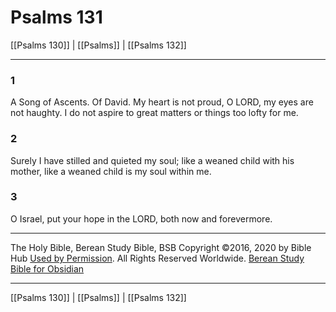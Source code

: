 # Psalms 131

[[Psalms 130]] | [[Psalms]] | [[Psalms 132]]

---

### 1
A Song of Ascents. Of David. My heart is not proud, O LORD, my eyes are not haughty. I do not aspire to great matters or things too lofty for me.

### 2
Surely I have stilled and quieted my soul; like a weaned child with his mother, like a weaned child is my soul within me.

### 3
O Israel, put your hope in the LORD, both now and forevermore.

---

The Holy Bible, Berean Study Bible, BSB
Copyright ©2016, 2020 by Bible Hub
[Used by Permission](https://berean.bible/terms.htm). All Rights Reserved Worldwide.
[Berean Study Bible for Obsidian](https://github.com/gapmiss/berean-study-bible-for-obsidian)

---

[[Psalms 130]] | [[Psalms]] | [[Psalms 132]]

